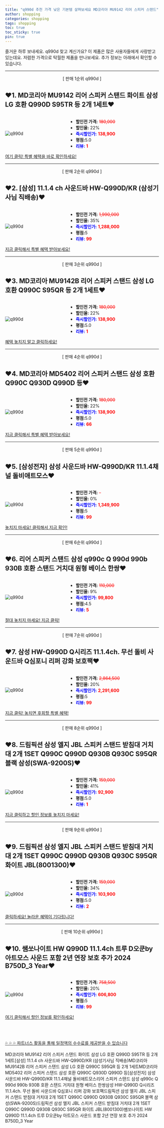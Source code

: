 ```yaml
---
title: "q990d 추천 가격 낮은 기본템 살펴보세요 MD코리아 MU9142 리어 스피커 스탠드"
author: shopping
categories: shopping
tags: shopping
toc: true
toc_sticky: true
pin: true
---
```

즐거운 하루 보내세요. q990d 찾고 계신가요? 이 제품은 많은 사용자들에게 사랑받고 있는데요. 저렴한 가격으로 탁월한 제품을 만나보세요. 추가 정보는 아래에서 확인할 수 있습니다.

---
<p class="toplist" style="margin: 0 auto; display: block; width: fit-content;">[ 판매 1순위 q990d ]</p>

<h2><strong>❤️1. MD코리아 MU9142 리어 스피커 스탠드 화이트 삼성 LG 호환 Q990D S95TR 등 2개 1세트❤️</strong></h2>

<div style="display: flex; align-items: center;">
    <div style="flex: 0.4;">
        <img src="https://thumbnail6.coupangcdn.com/thumbnails/remote/230x230ex/image/vendor_inventory/beb1/e9ce94c4c02524ec4639e010eb597d56940cdb70ee54fe5d7131f15cd80b.jpg" alt="q990d" style="max-width: 100%;">
    </div>
    <div style="flex: 0.6; margin-left: 10px;">
        <ul>
            <li><strong>할인전 가격:</strong> <del style="color: red;">180,000</del></li>
            <li><strong>할인율:</strong> 22%</li>
            <li><span style='color:blue'><strong>즉시할인가:</strong></span> <span style='color:red'><strong>138,900</strong></span></li>
            <li><strong>평점:</strong>5.0</li>
            <li><span style='color:blue'><strong>리뷰:</strong></span> <span style='color:red'><strong>1</strong></span></li>
        </ul>
    </div>
</div>
<div class="center">
    <a href="https://William4Davisa.github.io?lptag=AF9450613&subid=githubio&pageKey=8074446781&traceid=V0-153&itemId=22741573510&vendorItemId=90679101147" class="myButton">
        여기 클릭! 특별 혜택을 바로 확인하세요!
    </a>
</div>


---
<p class="toplist" style="margin: 0 auto; display: block; width: fit-content;">[ 판매 2순위 q990d ]</p>

<h2><strong>❤️2. [삼성] 11.1.4 ch 사운드바 HW-Q990D/KR (삼성기사님 직배송)❤️</strong></h2>

<div style="display: flex; align-items: center;">
    <div style="flex: 0.4;">
        <img src="https://thumbnail7.coupangcdn.com/thumbnails/remote/230x230ex/image/vendor_inventory/6acd/db687343fbd1628ce19883873ee2a98d605500c4d8521a57f114d7f73751.jpg" alt="q990d" style="max-width: 100%;">
    </div>
    <div style="flex: 0.6; margin-left: 10px;">
        <ul>
            <li><strong>할인전 가격:</strong> <del style="color: red;">1,990,000</del></li>
            <li><strong>할인율:</strong> 35%</li>
            <li><span style='color:blue'><strong>즉시할인가:</strong></span> <span style='color:red'><strong>1,288,000</strong></span></li>
            <li><strong>평점:</strong>5</li>
            <li><span style='color:blue'><strong>리뷰:</strong></span> <span style='color:red'><strong>99</strong></span></li>
        </ul>
    </div>
</div>
<div class="center">
    <a href="https://William4Davisa.github.io?lptag=AF9450613&subid=githubio&pageKey=7984335310&traceid=V0-153&itemId=22169458713&vendorItemId=89215877185" class="myButton">
        지금 클릭해서 특별 혜택 받아보세요!
    </a>
</div>


---
<p class="toplist" style="margin: 0 auto; display: block; width: fit-content;">[ 판매 3순위 q990d ]</p>

<h2><strong>❤️3. MD코리아 MU9142B 리어 스피커 스탠드 삼성 LG 호환 Q990C S95QR 등 2개 1세트❤️</strong></h2>

<div style="display: flex; align-items: center;">
    <div style="flex: 0.4;">
        <img src="https://thumbnail9.coupangcdn.com/thumbnails/remote/230x230ex/image/vendor_inventory/4124/7d2b8367adc872295cbcb0809e941da44e568b05c73f0d34c4e089c2d702.jpg" alt="q990d" style="max-width: 100%;">
    </div>
    <div style="flex: 0.6; margin-left: 10px;">
        <ul>
            <li><strong>할인전 가격:</strong> <del style="color: red;">180,000</del></li>
            <li><strong>할인율:</strong> 22%</li>
            <li><span style='color:blue'><strong>즉시할인가:</strong></span> <span style='color:red'><strong>138,900</strong></span></li>
            <li><strong>평점:</strong>5.0</li>
            <li><span style='color:blue'><strong>리뷰:</strong></span> <span style='color:red'><strong>1</strong></span></li>
        </ul>
    </div>
</div>
<div class="center">
    <a href="https://William4Davisa.github.io?lptag=AF9450613&subid=githubio&pageKey=8133677615&traceid=V0-153&itemId=23101795112&vendorItemId=90229943713" class="myButton">
        혜택 놓치지 말고 클릭하세요!
    </a>
</div>


---
<p class="toplist" style="margin: 0 auto; display: block; width: fit-content;">[ 판매 4순위 q990d ]</p>

<h2><strong>❤️4. MD코리아 MD5402 리어 스피커 스탠드 삼성 호환 Q990C Q930D Q990D 등❤️</strong></h2>

<div style="display: flex; align-items: center;">
    <div style="flex: 0.4;">
        <img src="https://thumbnail9.coupangcdn.com/thumbnails/remote/230x230ex/image/vendor_inventory/0fff/04f5699e3e9641889036165bf32583a6717c8ee46abf54291703ac89cf06.jpg" alt="q990d" style="max-width: 100%;">
    </div>
    <div style="flex: 0.6; margin-left: 10px;">
        <ul>
            <li><strong>할인전 가격:</strong> <del style="color: red;">180,000</del></li>
            <li><strong>할인율:</strong> 22%</li>
            <li><span style='color:blue'><strong>즉시할인가:</strong></span> <span style='color:red'><strong>138,900</strong></span></li>
            <li><strong>평점:</strong>5.0</li>
            <li><span style='color:blue'><strong>리뷰:</strong></span> <span style='color:red'><strong>66</strong></span></li>
        </ul>
    </div>
</div>
<div class="center">
    <a href="https://William4Davisa.github.io?lptag=AF9450613&subid=githubio&pageKey=7405801551&traceid=V0-153&itemId=19177655106&vendorItemId=86295614626" class="myButton">
        지금 클릭해서 특별 혜택 받아보세요!
    </a>
</div>


---
<p class="toplist" style="margin: 0 auto; display: block; width: fit-content;">[ 판매 5순위 q990d ]</p>

<h2><strong>❤️5. [삼성전자] 삼성 사운드바 HW-Q990D/KR 11.1.4채널 돌비애트모스❤️</strong></h2>

<div style="display: flex; align-items: center;">
    <div style="flex: 0.4;">
        <img src="https://thumbnail10.coupangcdn.com/thumbnails/remote/230x230ex/image/vendor_inventory/14c0/125b4dbda57b708b2e3aa910c33dda15abbaceb73afea70ba49ab2ebe9fa.jpg" alt="q990d" style="max-width: 100%;">
    </div>
    <div style="flex: 0.6; margin-left: 10px;">
        <ul>
            <li><strong>할인전 가격:</strong> <del style="color: red;">-</del></li>
            <li><strong>할인율:</strong> 0%</li>
            <li><span style='color:blue'><strong>즉시할인가:</strong></span> <span style='color:red'><strong>1,349,900</strong></span></li>
            <li><strong>평점:</strong>5</li>
            <li><span style='color:blue'><strong>리뷰:</strong></span> <span style='color:red'><strong>99</strong></span></li>
        </ul>
    </div>
</div>
<div class="center">
    <a href="https://William4Davisa.github.io?lptag=AF9450613&subid=githubio&pageKey=8204082028&traceid=V0-153&itemId=23526907469&vendorItemId=90553234444" class="myButton">
        놓치지 마세요! 클릭해서 지금 확인!
    </a>
</div>


---
<p class="toplist" style="margin: 0 auto; display: block; width: fit-content;">[ 판매 6순위 q990d ]</p>

<h2><strong>❤️6. 리어 스피커 스탠드 삼성 q990c Q 990d 990b 930B 호환 스탠드 거치대 원형 베이스 한쌍❤️</strong></h2>

<div style="display: flex; align-items: center;">
    <div style="flex: 0.4;">
        <img src="https://thumbnail10.coupangcdn.com/thumbnails/remote/230x230ex/image/vendor_inventory/8a76/595297b392325175fea735c51807e997a49f906a20d8bdceb2c69e79ec20.jpg" alt="q990d" style="max-width: 100%;">
    </div>
    <div style="flex: 0.6; margin-left: 10px;">
        <ul>
            <li><strong>할인전 가격:</strong> <del style="color: red;">110,000</del></li>
            <li><strong>할인율:</strong> 9%</li>
            <li><span style='color:blue'><strong>즉시할인가:</strong></span> <span style='color:red'><strong>99,800</strong></span></li>
            <li><strong>평점:</strong>4.5</li>
            <li><span style='color:blue'><strong>리뷰:</strong></span> <span style='color:red'><strong>5</strong></span></li>
        </ul>
    </div>
</div>
<div class="center">
    <a href="https://William4Davisa.github.io?lptag=AF9450613&subid=githubio&pageKey=8002152276&traceid=V0-153&itemId=22291529443&vendorItemId=89337108088" class="myButton">
        절대 놓치지 마세요! 지금 클릭!
    </a>
</div>


---
<p class="toplist" style="margin: 0 auto; display: block; width: fit-content;">[ 판매 7순위 q990d ]</p>

<h2><strong>❤️7. 삼성 HW-Q990D Q시리즈 11.1.4ch. 무선 돌비 사운드바 Q심포니 리퍼 강화 보호팩❤️</strong></h2>

<div style="display: flex; align-items: center;">
    <div style="flex: 0.4;">
        <img src="https://thumbnail10.coupangcdn.com/thumbnails/remote/230x230ex/image/vendor_inventory/516a/4a442293504de5f0dbd83a448e716a6f62d75408bd190153d0266769e4c4.jpg" alt="q990d" style="max-width: 100%;">
    </div>
    <div style="flex: 0.6; margin-left: 10px;">
        <ul>
            <li><strong>할인전 가격:</strong> <del style="color: red;">2,864,500</del></li>
            <li><strong>할인율:</strong> 20%</li>
            <li><span style='color:blue'><strong>즉시할인가:</strong></span> <span style='color:red'><strong>2,291,600</strong></span></li>
            <li><strong>평점:</strong>5</li>
            <li><span style='color:blue'><strong>리뷰:</strong></span> <span style='color:red'><strong>99</strong></span></li>
        </ul>
    </div>
</div>
<div class="center">
    <a href="https://William4Davisa.github.io?lptag=AF9450613&subid=githubio&pageKey=8158878041&traceid=V0-153&itemId=23253747013&vendorItemId=90776647152" class="myButton">
        지금 클릭! 놓치면 후회할 특별 혜택!
    </a>
</div>


---
<p class="toplist" style="margin: 0 auto; display: block; width: fit-content;">[ 판매 8순위 q990d ]</p>

<h2><strong>❤️8. 드림픽션 삼성 엘지 JBL 스피커 스탠드 받침대 거치대 2개 1SET Q990C Q990D Q930B Q930C S95QR 블랙 삼성(SWA-9200S)❤️</strong></h2>

<div style="display: flex; align-items: center;">
    <div style="flex: 0.4;">
        <img src="https://thumbnail8.coupangcdn.com/thumbnails/remote/230x230ex/image/vendor_inventory/f1b5/0d7e2661b4f228301dc69b2e1553715d039964f3884dc33c792d6a82f4a3.jpg" alt="q990d" style="max-width: 100%;">
    </div>
    <div style="flex: 0.6; margin-left: 10px;">
        <ul>
            <li><strong>할인전 가격:</strong> <del style="color: red;">159,000</del></li>
            <li><strong>할인율:</strong> 41%</li>
            <li><span style='color:blue'><strong>즉시할인가:</strong></span> <span style='color:red'><strong>92,900</strong></span></li>
            <li><strong>평점:</strong>5.0</li>
            <li><span style='color:blue'><strong>리뷰:</strong></span> <span style='color:red'><strong>1</strong></span></li>
        </ul>
    </div>
</div>
<div class="center">
    <a href="https://William4Davisa.github.io?lptag=AF9450613&subid=githubio&pageKey=8030940568&traceid=V0-153&itemId=22894236215&vendorItemId=89928776479" class="myButton">
        지금 클릭하고 할인 정보를 놓치지 마세요!
    </a>
</div>


---
<p class="toplist" style="margin: 0 auto; display: block; width: fit-content;">[ 판매 9순위 q990d ]</p>

<h2><strong>❤️9. 드림픽션 삼성 엘지 JBL 스피커 스탠드 받침대 거치대 2개 1SET Q990C Q990D Q930B Q930C S95QR 화이트 JBL(8001300)❤️</strong></h2>

<div style="display: flex; align-items: center;">
    <div style="flex: 0.4;">
        <img src="https://thumbnail8.coupangcdn.com/thumbnails/remote/230x230ex/image/vendor_inventory/f1b5/0d7e2661b4f228301dc69b2e1553715d039964f3884dc33c792d6a82f4a3.jpg" alt="q990d" style="max-width: 100%;">
    </div>
    <div style="flex: 0.6; margin-left: 10px;">
        <ul>
            <li><strong>할인전 가격:</strong> <del style="color: red;">159,000</del></li>
            <li><strong>할인율:</strong> 34%</li>
            <li><span style='color:blue'><strong>즉시할인가:</strong></span> <span style='color:red'><strong>103,900</strong></span></li>
            <li><strong>평점:</strong>5.0</li>
            <li><span style='color:blue'><strong>리뷰:</strong></span> <span style='color:red'><strong>2</strong></span></li>
        </ul>
    </div>
</div>
<div class="center">
    <a href="https://William4Davisa.github.io?lptag=AF9450613&subid=githubio&pageKey=8232288096&traceid=V0-153&itemId=23694824395&vendorItemId=89495552509" class="myButton">
        클릭하세요! 놀라운 혜택이 기다립니다!
    </a>
</div>


---
<p class="toplist" style="margin: 0 auto; display: block; width: fit-content;">[ 판매 10순위 q990d ]</p>

<h2><strong>❤️10. 쌤쏘나이트 HW Q990D 11.1.4ch 트루 D오쿤by 아트모스 사운드 포함 2년 연장 보호 추가 2024 B750D_3 Year❤️</strong></h2>

<div style="display: flex; align-items: center;">
    <div style="flex: 0.4;">
        <img src="https://thumbnail9.coupangcdn.com/thumbnails/remote/230x230ex/image/vendor_inventory/9b3c/2e0e454f5476f73fe1ab204df4df252e81b01fc9e867085d30aaf9b2e231.jpg" alt="q990d" style="max-width: 100%;">
    </div>
    <div style="flex: 0.6; margin-left: 10px;">
        <ul>
            <li><strong>할인전 가격:</strong> <del style="color: red;">758,500</del></li>
            <li><strong>할인율:</strong> 20%</li>
            <li><span style='color:blue'><strong>즉시할인가:</strong></span> <span style='color:red'><strong>606,800</strong></span></li>
            <li><strong>평점:</strong>5</li>
            <li><span style='color:blue'><strong>리뷰:</strong></span> <span style='color:red'><strong>99</strong></span></li>
        </ul>
    </div>
</div>
<div class="center">
    <a href="https://William4Davisa.github.io?lptag=AF9450613&subid=githubio&pageKey=8049191955&traceid=V0-153&itemId=22568240794&vendorItemId=90654923550" class="myButton">
        여기 클릭해서 할인 정보를 확인하세요!
    </a>
</div>

<br><br><br>[💦 💦 💦 파트너스 활동을 통해 일정액의 수수료를 제공받을 수 있습니다](https://link.coupang.com/a/bcpT2c)<br><br>MD코리아 MU9142 리어 스피커 스탠드 화이트 삼성 LG 호환 Q990D S95TR 등 2개 1세트[삼성] 11.1.4 ch 사운드바 HW-Q990D/KR (삼성기사님 직배송)MD코리아 MU9142B 리어 스피커 스탠드 삼성 LG 호환 Q990C S95QR 등 2개 1세트MD코리아 MD5402 리어 스피커 스탠드 삼성 호환 Q990C Q930D Q990D 등[삼성전자] 삼성 사운드바 HW-Q990D/KR 11.1.4채널 돌비애트모스리어 스피커 스탠드 삼성 q990c Q 990d 990b 930B 호환 스탠드 거치대 원형 베이스 한쌍삼성 HW-Q990D Q시리즈 11.1.4ch. 무선 돌비 사운드바 Q심포니 리퍼 강화 보호팩드림픽션 삼성 엘지 JBL 스피커 스탠드 받침대 거치대 2개 1SET Q990C Q990D Q930B Q930C S95QR 블랙 삼성(SWA-9200S)드림픽션 삼성 엘지 JBL 스피커 스탠드 받침대 거치대 2개 1SET Q990C Q990D Q930B Q930C S95QR 화이트 JBL(8001300)쌤쏘나이트 HW Q990D 11.1.4ch 트루 D오쿤by 아트모스 사운드 포함 2년 연장 보호 추가 2024 B750D_3 Year